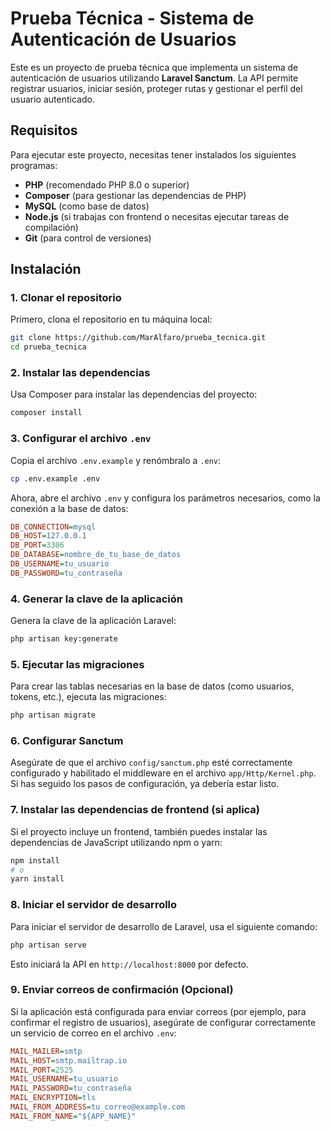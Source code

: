 
# Prueba Técnica - Sistema de Autenticación de Usuarios

Este es un proyecto de prueba técnica que implementa un sistema de autenticación de usuarios utilizando **Laravel Sanctum**. La API permite registrar usuarios, iniciar sesión, proteger rutas y gestionar el perfil del usuario autenticado.

## Requisitos

Para ejecutar este proyecto, necesitas tener instalados los siguientes programas:

- **PHP** (recomendado PHP 8.0 o superior)
- **Composer** (para gestionar las dependencias de PHP)
- **MySQL** (como base de datos)
- **Node.js** (si trabajas con frontend o necesitas ejecutar tareas de compilación)
- **Git** (para control de versiones)

## Instalación

### 1. Clonar el repositorio

Primero, clona el repositorio en tu máquina local:

```bash
git clone https://github.com/MarAlfaro/prueba_tecnica.git
cd prueba_tecnica
```

### 2. Instalar las dependencias

Usa Composer para instalar las dependencias del proyecto:

```bash
composer install
```

### 3. Configurar el archivo `.env`

Copia el archivo `.env.example` y renómbralo a `.env`:

```bash
cp .env.example .env
```

Ahora, abre el archivo `.env` y configura los parámetros necesarios, como la conexión a la base de datos:

```ini
DB_CONNECTION=mysql
DB_HOST=127.0.0.1
DB_PORT=3306
DB_DATABASE=nombre_de_tu_base_de_datos
DB_USERNAME=tu_usuario
DB_PASSWORD=tu_contraseña
```

### 4. Generar la clave de la aplicación

Genera la clave de la aplicación Laravel:

```bash
php artisan key:generate
```

### 5. Ejecutar las migraciones

Para crear las tablas necesarias en la base de datos (como usuarios, tokens, etc.), ejecuta las migraciones:

```bash
php artisan migrate
```

### 6. Configurar Sanctum

Asegúrate de que el archivo `config/sanctum.php` esté correctamente configurado y habilitado el middleware en el archivo `app/Http/Kernel.php`. Si has seguido los pasos de configuración, ya debería estar listo.

### 7. Instalar las dependencias de frontend (si aplica)

Si el proyecto incluye un frontend, también puedes instalar las dependencias de JavaScript utilizando npm o yarn:

```bash
npm install
# o
yarn install
```

### 8. Iniciar el servidor de desarrollo

Para iniciar el servidor de desarrollo de Laravel, usa el siguiente comando:

```bash
php artisan serve
```

Esto iniciará la API en `http://localhost:8000` por defecto.

### 9. Enviar correos de confirmación (Opcional)

Si la aplicación está configurada para enviar correos (por ejemplo, para confirmar el registro de usuarios), asegúrate de configurar correctamente un servicio de correo en el archivo `.env`:

```ini
MAIL_MAILER=smtp
MAIL_HOST=smtp.mailtrap.io
MAIL_PORT=2525
MAIL_USERNAME=tu_usuario
MAIL_PASSWORD=tu_contraseña
MAIL_ENCRYPTION=tls
MAIL_FROM_ADDRESS=tu_correo@example.com
MAIL_FROM_NAME="${APP_NAME}"
```




